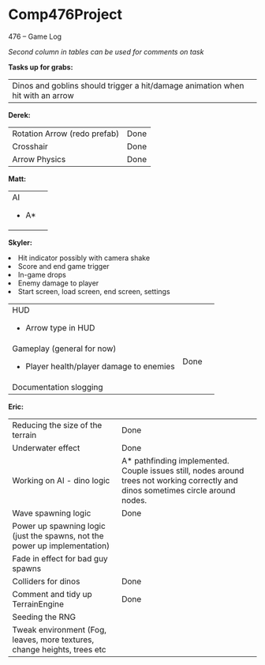 # Comp476Project
476 – Game Log

<em>Second column in tables can be used for comments on task
</em>

<strong>Tasks up for grabs:</strong>
<table>
	<tr>
		<td>Dinos and goblins should trigger a hit/damage animation when hit with an arrow</td>
		<td></td>
	</tr>
</table>

<strong>Derek:</strong>
<table>
	<tr>
		<td>Rotation Arrow (redo prefab)</td>
		<td>Done</td>
	</tr>
	<tr>
		<td>Crosshair</td>
		<td>Done</td>
	</tr>
	<tr>
		<td>Arrow Physics</td>
		<td>Done</td>
	</tr>
</table>

<strong>Matt:</strong>
<table>
	<tr>
		<td>AI
			<ul><li>A*</li></ul>
		</td>
		<td></td>
	</tr>
</table>

<strong>Skyler:</strong>
<table>
	<tr>
		<td>HUD
			<ul>
				<li>Arrow type in HUD</li>
			</ul>
		</td>
		<td></td>
	</tr>
	<tr>
		<td>Gameplay (general for now)
			<ul>
				<li>Player health/player damage to enemies</li>
				<td>Done</td>
				<li>Hit indicator possibly with camera shake</li>
				<li>Score and end game trigger</li>
				<li>In-game drops</li>
				<li>Enemy damage to player</li>
				<li>Start screen, load screen, end screen, settings</li>
			</ul>
		</td>
		<td></td>
	</tr>
	<tr>
		<td>Documentation slogging</td><td></td>
	</tr>
</table>

<strong>Eric:</strong>
<table>
	<tr>
		<td>Reducing the size of the terrain</td>
		<td>Done</td>
	</tr>
	<tr>
		<td>Underwater effect</td>
		<td>Done</td>
	</tr>
	<tr>
		<td>Working on AI - dino logic</td>
		<td>A* pathfinding implemented. Couple issues still, nodes around trees not working correctly and dinos sometimes 			circle around nodes.</td>
	</tr>
	<tr>
		<td>Wave spawning logic</td>
		<td>Done</td>
	</tr>
	<tr>
		<td>Power up spawning logic (just the spawns, not the power up implementation)</td>
		<td></td>
	</tr>
	<tr>
		<td>Fade in effect for bad guy spawns</td>
		<td></td>
	</tr>
	<tr>
		<td>Colliders for dinos</td>
		<td>Done</td>
	</tr>
	<tr>
		<td>Comment and tidy up TerrainEngine</td>
		<td>Done</td>
	</tr>
	<tr>
		<td>Seeding the RNG</td>
		<td></td>
	</tr>
	<tr>
		<td>Tweak environment (Fog, leaves, more textures, change heights, trees etc</td>
		<td></td>
	</tr>
</table>
